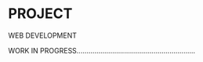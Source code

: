# PROJECT
WEB DEVELOPMENT


WORK IN PROGRESS............................................................
